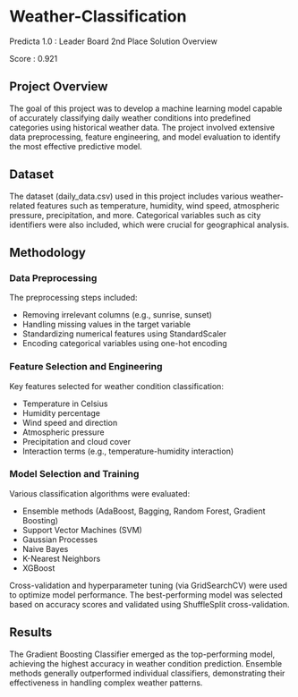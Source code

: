 # Weather-Classification
Predicta 1.0 : Leader Board 2nd Place Solution Overview 

Score : 0.921

## Project Overview

The goal of this project was to develop a machine learning model capable of accurately classifying daily weather conditions into predefined categories using historical weather data. The project involved extensive data preprocessing, feature engineering, and model evaluation to identify the most effective predictive model.

## Dataset

The dataset (daily_data.csv) used in this project includes various weather-related features such as temperature, humidity, wind speed, atmospheric pressure, precipitation, and more. Categorical variables such as city identifiers were also included, which were crucial for geographical analysis.

## Methodology

### Data Preprocessing

The preprocessing steps included:

- Removing irrelevant columns (e.g., sunrise, sunset)
- Handling missing values in the target variable
- Standardizing numerical features using StandardScaler
- Encoding categorical variables using one-hot encoding

### Feature Selection and Engineering

Key features selected for weather condition classification:

- Temperature in Celsius
- Humidity percentage
- Wind speed and direction
- Atmospheric pressure
- Precipitation and cloud cover
- Interaction terms (e.g., temperature-humidity interaction)
  
### Model Selection and Training

Various classification algorithms were evaluated:

- Ensemble methods (AdaBoost, Bagging, Random Forest, Gradient Boosting)
- Support Vector Machines (SVM)
- Gaussian Processes
- Naive Bayes
- K-Nearest Neighbors
- XGBoost
  
Cross-validation and hyperparameter tuning (via GridSearchCV) were used to optimize model performance. The best-performing model was selected based on accuracy scores and validated using ShuffleSplit cross-validation.

## Results

The Gradient Boosting Classifier emerged as the top-performing model, achieving the highest accuracy in weather condition prediction. Ensemble methods generally outperformed individual classifiers, demonstrating their effectiveness in handling complex weather patterns.
